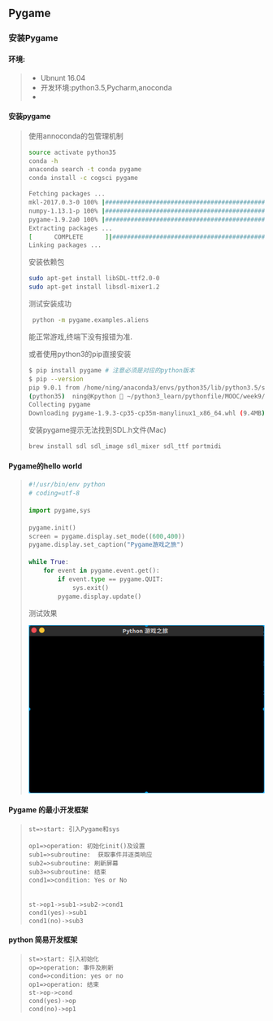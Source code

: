 ## Pygame

### 安装Pygame

#### 环境:

> * Ubnunt 16.04
> * 开发环境:python3.5,Pycharm,anoconda
> * ​

#### 安装pygame

> 使用annoconda的包管理机制
>
> ```bash
> source activate python35
> conda -h
> anaconda search -t conda pygame
> conda install -c cogsci pygame
> ```
>
> ```bash
> Fetching packages ...
> mkl-2017.0.3-0 100% |#########################################################################################################################| Time: 0:05:16 429.58 kB/s
> numpy-1.13.1-p 100% |#########################################################################################################################| Time: 0:00:30 244.52 kB/s
> pygame-1.9.2a0 100% |#########################################################################################################################| Time: 0:00:04 801.84 kB/s
> Extracting packages ...
> [      COMPLETE      ]|############################################################################################################################################| 100%
> Linking packages ...
>
> ```
>
> 安装依赖包
>
> ```bash
> sudo apt-get install libSDL-ttf2.0-0
> sudo apt-get install libsdl-mixer1.2
> ```
>
> 测试安装成功
>
> ```bash
>  python -m pygame.examples.aliens
> ```
>
> 能正常游戏,终端下没有报错为准.
>
> 或者使用python3的pip直接安装
>
> ```bash
> $ pip install pygame # 注意必须是对应的python版本
> $ pip --version
> pip 9.0.1 from /home/ning/anaconda3/envs/python35/lib/python3.5/site-packages (python 3.5)
> (python35)  ning@Kpython  ~/python3_learn/pythonfile/MOOC/week9/FlyFight  pip install pygame
> Collecting pygame
> Downloading pygame-1.9.3-cp35-cp35m-manylinux1_x86_64.whl (9.4MB)
>
> ```
>
> 安装pygame提示无法找到SDL.h文件(Mac)
>
> ```bash
> brew install sdl sdl_image sdl_mixer sdl_ttf portmidi  
> ```
>
> 


#### Pygame的hello world

> ```python
> #!/usr/bin/env python 
> # coding=utf-8
>
> import pygame,sys
>
> pygame.init()
> screen = pygame.display.set_mode((600,400))
> pygame.display.set_caption("Pygame游戏之旅")
>
> while True:
>     for event in pygame.event.get():
>         if event.type == pygame.QUIT:
>             sys.exit()
>         pygame.display.update()
> ```
>
> 测试效果
>
> ![pic1](../../picture/10029.png)
>
> 

#### Pygame 的最小开发框架

> ```flow
> st=>start: 引入Pygame和sys
>
> op1=>operation: 初始化init()及设置
> sub1=>subroutine:  获取事件并逐类响应
> sub2=>subroutine: 刷新屏幕
> sub3=>subroutine: 结束
> cond1=>condition: Yes or No
>
>  
> st->op1->sub1->sub2->cond1
> cond1(yes)->sub1
> cond1(no)->sub3
> ```
>
> 

#### python 简易开发框架

> ```flow
> st=>start: 引入初始化
> op=>operation: 事件及刷新
> cond=>condition: yes or no
> op1=>operation: 结束
> st->op->cond
> cond(yes)->op
> cond(no)->op1
> ```
